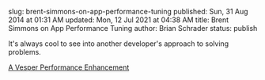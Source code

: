 slug: brent-simmons-on-app-performance-tuning
published: Sun, 31 Aug 2014 at 01:31 AM
updated: Mon, 12 Jul 2021 at 04:38 AM
title: Brent Simmons on App Performance Tuning
author: Brian Schrader
status: publish

It's always cool to see into another developer's approach to solving problems.

[A Vesper Performance Enhancement](http://inessential.com/2014/08/28/a_vesper_performance_enhancement)